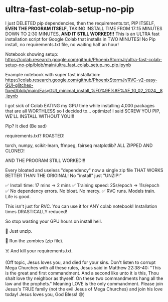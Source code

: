 # ultra-fast-colab-setup-no-pip
I just DELETED pip dependencies, then the requirements.txt, PIP ITSELF, **EVEN THE PROGRAM ITSELF**, TAKING INSTALL TIME FROM 17:15 MINUTES DOWN TO 2:30 MINUTES, **AND IT STILL WORKED!!!** This is an ULTRA fast installation script for Google Colab that installs in TWO MINUTES! No Pip install, no requirements.txt file, no waiting half an hour!

Notebook showing setup: https://colab.research.google.com/github/PhoenixStormJr/ultra-fast-colab-setup-no-pip/blob/main/ultra_fast_colab_setup_no_pip.ipynb

Example notebook with super fast installation: https://colab.research.google.com/github/PhoenixStormJr/RVC-v2-easy-GUI-glitches-fixed/blob/main/EasyGUI_minimal_install_%F0%9F%8E%AE_10_02_2024__8.ipynb

I got sick of Colab EATING my GPU time while installing 4,000 packages that are all WORTHLESS so I decided to... optimize! I said SCREW YOU PIP, WE'LL INSTALL WITHOUT YOU!!!

Pip? It died (Be sad)

requirements.txt? ROASTED!

torch, numpy, scikit-learn, ffmpeg, fairseq matplotlib? ALL ZIPPED AND CLONED!

AND THE PROGRAM STILL WORKED!!!

Every bloated and useless "dependency" now a single zip file THAT WORKS BETTER THAN THE ORIGINAL! No "install" just "UNZIP!"

✅ Install time: 17 mins → 2 mins
✅ Training speed: 25s/epoch → 11s/epoch
✅ No dependency errors. No bloat. No mercy.
✅ RVC runs. Models train. Life is good.

This isn't just for RVC. You can use it for ANY colab notebook! Installation times DRASTICALLY reduced!

So stop wasting your GPU hours on install hell.

💾 Just unzip.

🧟 Run the zombies (zip file).

☠️ And kill your requirements.txt.

(Off topic, Jesus loves you, and died for your sins. Don't listen to corrupt Mega Churches with all these rules, Jesus said in Matthew 22:38-40: "This is the great and first commandment. And a second like unto it is this, Thou shalt love thy neighbor as thyself. On these two commandments hang all the law and the prophets." Meaning LOVE is the only commandment. Please join Jesus's TRUE family (not the evil Jesus of Mega Churches) and join his love today! Jesus loves you, God Bless! 😄)
